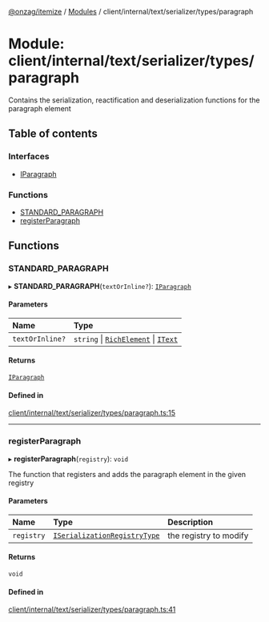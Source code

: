 [@onzag/itemize](../README.md) / [Modules](../modules.md) / client/internal/text/serializer/types/paragraph

# Module: client/internal/text/serializer/types/paragraph

Contains the serialization, reactification and deserialization functions
for the paragraph element

## Table of contents

### Interfaces

- [IParagraph](../interfaces/client_internal_text_serializer_types_paragraph.IParagraph.md)

### Functions

- [STANDARD\_PARAGRAPH](client_internal_text_serializer_types_paragraph.md#standard_paragraph)
- [registerParagraph](client_internal_text_serializer_types_paragraph.md#registerparagraph)

## Functions

### STANDARD\_PARAGRAPH

▸ **STANDARD_PARAGRAPH**(`textOrInline?`): [`IParagraph`](../interfaces/client_internal_text_serializer_types_paragraph.IParagraph.md)

#### Parameters

| Name | Type |
| :------ | :------ |
| `textOrInline?` | `string` \| [`RichElement`](client_internal_text_serializer.md#richelement) \| [`IText`](../interfaces/client_internal_text_serializer_types_text.IText.md) |

#### Returns

[`IParagraph`](../interfaces/client_internal_text_serializer_types_paragraph.IParagraph.md)

#### Defined in

[client/internal/text/serializer/types/paragraph.ts:15](https://github.com/onzag/itemize/blob/a24376ed/client/internal/text/serializer/types/paragraph.ts#L15)

___

### registerParagraph

▸ **registerParagraph**(`registry`): `void`

The function that registers and adds the paragraph element in the given
registry

#### Parameters

| Name | Type | Description |
| :------ | :------ | :------ |
| `registry` | [`ISerializationRegistryType`](../interfaces/client_internal_text_serializer.ISerializationRegistryType.md) | the registry to modify |

#### Returns

`void`

#### Defined in

[client/internal/text/serializer/types/paragraph.ts:41](https://github.com/onzag/itemize/blob/a24376ed/client/internal/text/serializer/types/paragraph.ts#L41)
